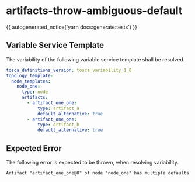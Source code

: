 # artifacts-throw-ambiguous-default

{{ autogenerated_notice('yarn docs:generate:tests') }}


## Variable Service Template

The variability of the following variable service template shall be resolved.

```yaml linenums="1"
tosca_definitions_version: tosca_variability_1_0
topology_template:
  node_templates:
    node_one:
      type: node
      artifacts:
        - artifact_one_one:
            type: artifact_a
            default_alternative: true
        - artifact_one_one:
            type: artifact_b
            default_alternative: true
```




## Expected Error

The following error is expected to be thrown, when resolving variability.

```text linenums="1"
Artifact "artifact_one_one@0" of node "node_one" has multiple defaults
```
